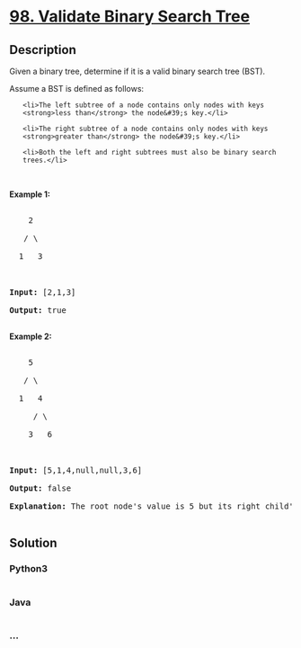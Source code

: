 # [98. Validate Binary Search Tree](https://leetcode.com/problems/validate-binary-search-tree)

## Description
<p>Given a binary tree, determine if it is a valid binary search tree (BST).</p>

<p>Assume a BST is defined as follows:</p>

<ul>
	<li>The left subtree of a node contains only nodes with keys <strong>less than</strong> the node&#39;s key.</li>
	<li>The right subtree of a node contains only nodes with keys <strong>greater than</strong> the node&#39;s key.</li>
	<li>Both the left and right subtrees must also be binary search trees.</li>
</ul>

<p>&nbsp;</p>

<p><strong>Example 1:</strong></p>

<pre>
    2
   / \
  1   3

<strong>Input:</strong>&nbsp;[2,1,3]
<strong>Output:</strong> true
</pre>

<p><strong>Example 2:</strong></p>

<pre>
    5
   / \
  1   4
&nbsp;    / \
&nbsp;   3   6

<strong>Input:</strong> [5,1,4,null,null,3,6]
<strong>Output:</strong> false
<strong>Explanation:</strong> The root node&#39;s value is 5 but its right child&#39;s value is 4.
</pre>



## Solution
<!-- Type common method here -->


### Python3
<!-- Type special method here -->

```python

```

### Java
<!-- Type special method here -->

```java

```

### ...
```

```

